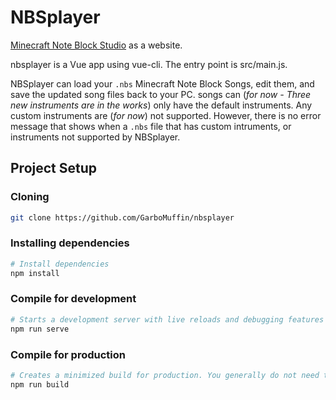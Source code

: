 # NBSplayer

[Minecraft Note Block Studio](https://www.stuffbydavid.com/mcnbs) as a website.

nbsplayer is a Vue app using vue-cli. The entry point is src/main.js.

NBSplayer can load your ``` .nbs ``` Minecraft Note Block Songs, edit them, and save the updated song files back to your PC. songs can (*for now - Three new instruments are in the works*) only have the default instruments. Any custom instruments are (*for now*) not supported. However, there is no error message that shows when a ``` .nbs ``` file that has custom intruments, or instruments not supported by NBSplayer.

## Project Setup

### Cloning

```bash
git clone https://github.com/GarboMuffin/nbsplayer
```

### Installing dependencies

```bash
# Install dependencies
npm install
```

### Compile for development

```bash
# Starts a development server with live reloads and debugging features enabled.
npm run serve
```

### Compile for production

```bash
# Creates a minimized build for production. You generally do not need to do this -- the source is automatically compiled and deployed when a commit is made to master.
npm run build
```
